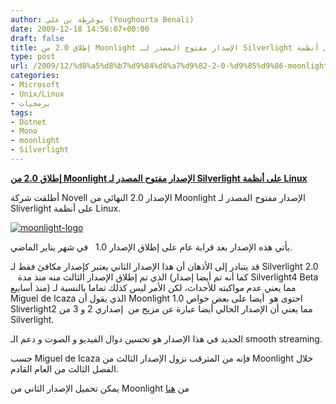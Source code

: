 ```yaml
---
author: يوغرطة بن علي (Youghourta Benali)
date: 2009-12-18 14:56:07+00:00
draft: false
title: إطلاق 2.0 من Moonlight الإصدار مفتوح المصدر لـ Silverlight على أنظمة Linux
type: post
url: /2009/12/%d8%a5%d8%b7%d9%84%d8%a7%d9%82-2-0-%d9%85%d9%86-moonlight-%d8%a7%d9%84%d8%a5%d8%b5%d8%af%d8%a7%d8%b1-%d9%85%d9%81%d8%aa%d9%88%d8%ad-%d8%a7%d9%84%d9%85%d8%b5%d8%af%d8%b1-%d9%84%d9%80-silverlight-%d8%b9/
categories:
- Microsoft
- Unix/Linux
- برمجيات
tags:
- Dotnet
- Mono
- moonlight
- Silverlight
---
```


[**إطلاق 2.0 من Moonlight الإصدار مفتوح المصدر لـ Silverlight على أنظمة Linux**](http://www.it-scoop.com/2009/12/%d8%a5%d8%b7%d9%84%d8%a7%d9%82-2-0-%d9%85%d9%86-moonlight-%d8%a7%d9%84%d8%a5%d8%b5%d8%af%d8%a7%d8%b1-%d9%85%d9%81%d8%aa%d9%88%d8%ad-%d8%a7%d9%84%d9%85%d8%b5%d8%af%d8%b1-%d9%84%d9%80-silverlight-%d8%b9/)



أطلقت شركة Novell الإصدار 2.0 النهائي من Moonlight الإصدار مفتوح المصدر لـ Sliverlight على أنظمة Linux.

[![moonlight-logo](http://www.it-scoop.com/wp-content/uploads/2009/12/moonlight-logo.JPG)
](http://www.it-scoop.com/2009/12/%d8%a5%d8%b7%d9%84%d8%a7%d9%82-2-0-%d9%85%d9%86-moonlight-%d8%a7%d9%84%d8%a5%d8%b5%d8%af%d8%a7%d8%b1-%d9%85%d9%81%d8%aa%d9%88%d8%ad-%d8%a7%d9%84%d9%85%d8%b5%d8%af%d8%b1-%d9%84%d9%80-silverlight-%d8%b9/)

يأتي هذه الإصدار بعد قرابة عام على إطلاق الإصدار 1.0   في شهر يناير الماضي.

قد يتبادر إلى الأذهان أن هذا الإصدار الثاني يعتبر كإصدار مكافئ فقط لـ Silverlight 2.0    الذي تم إطلاق الإصدار الثالث منه منذ مدة (كما أنه تم أيضا إصدار Silverlight4 Beta  منذ أسابيع) مما يعني عدم مواكبته للأحداث، لكن الأمر ليس كذلك تماما بالنسبة لـ Miguel de Icaza الذي يقول أن Moonlight 1.0 احتوى هو  أيضا على بعض خواص Sliverlight2 مما يعني أن الإصدار الحالي أيضا عبارة عن مزيج من  إصداري 2 و 3 من Silverlight.

الجديد في هذا الإصدار هو تحسين دوال الفيديو و الصوت و دعم الـ smooth streaming.

حسب Miguel de Icaza فإنه من المترقب نزول الإصدار الثالث من Moonlight خلال الفصل الثالث من العام القادم.

يمكن تحميل الإصدار الثاني من Moonlight من [هنا](http://go-mono.com/moonlight/)
